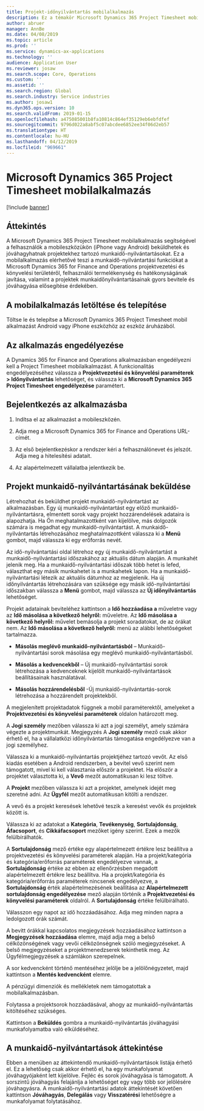 ```yaml
---
title: Projekt-időnyilvántartás mobilalkalmazás
description: Ez a témakör Microsoft Dynamics 365 Project Timesheet mobilalkalmazással kapcsolatban tartalmaz információkat. A Project Timesheet mobilalkalmazás segítségével a felhasználók a mobileszközükön beküldhetek és jóváhagyhatnak projektekhez tartozó munkaidő-nyilvántartásokat.
author: abruer
manager: AnnBe
ms.date: 04/08/2019
ms.topic: article
ms.prod: ''
ms.service: dynamics-ax-applications
ms.technology: ''
audience: Application User
ms.reviewer: josaw
ms.search.scope: Core, Operations
ms.custom: ''
ms.assetid: ''
ms.search.region: Global
ms.search.industry: Service industries
ms.author: josaw1
ms.dyn365.ops.version: 10
ms.search.validFrom: 2019-01-15
ms.openlocfilehash: a475085001b8fa10814c864ef35129eb6ebfdfef
ms.sourcegitcommit: 9796d022a8abf5c07abcdee6852ee34f06d2eb57
ms.translationtype: HT
ms.contentlocale: hu-HU
ms.lasthandoff: 04/12/2019
ms.locfileid: "969661"
---
```

# <a name="microsoft-dynamics-365-project-timesheet-mobile-application"></a>Microsoft Dynamics 365 Project Timesheet mobilalkalmazás

[!include [banner](../includes/banner.md)]

## <a name="overview"></a>Áttekintés

A Microsoft Dynamics 365 Project Timesheet mobilalkalmazás segítségével a felhasználók a mobileszközükön (iPhone vagy Android) beküldhetek és jóváhagyhatnak projektekhez tartozó munkaidő-nyilvántartásokat. Ez a mobilalkalmazás elérhetővé teszi a munkaidő-nyilvántartási funkciókat a Microsoft Dynamics 365 for Finance and Operations projektvezetési és könyvelési területéről, felhasználói termelékenység és hatékonyságának javítása, valamint a projektek munkaidőnyilvántartásainak gyors bevitele és jóváhagyása elősegítése érdekében.

## <a name="download-and-install-the-mobile-app"></a>A mobilalkalmazás letöltése és telepítése

Töltse le és telepítse a Microsoft Dynamics 365 Project Timesheet mobil alkalmazást Android vagy iPhone eszközhöz az eszköz áruházából.

## <a name="enable-the-app"></a>Az alkalmazás engedélyezése 

A Dynamics 365 for Finance and Operations alkalmazásban engedélyezni kell a Project Timesheet mobilalkalmazást. A funkcionalitás engedélyezéséhez válassza a **Projektvezetési és könyvelési paraméterek \> Időnyilvántartás** lehetőséget, és válassza ki a **Microsoft Dynamics 365 Project Timesheet engedélyezése** paramétert.

## <a name="sign-in-to-the-app"></a>Bejelentkezés az alkalmazásba

1.  Indítsa el az alkalmazást a mobileszközén.

2.  Adja meg a Microsoft Dynamics 365 for Finance and Operations URL-címét.

3.  Az első bejelentkezéskor a rendszer kéri a felhasználónevet és jelszót. Adja meg a hitelesítési adatait.

4.  Az alapértelmezett vállalatba jelentkezik be.

## <a name="submit-a-project-timesheet"></a>Projekt munkaidő-nyilvántartásának beküldése

Létrehozhat és beküldhet projekt munkaidő-nyilvántartást az alkalmazásban. Egy új munkaidő-nyilvántartást egy előző munkaidő-nyilvántartásra, elmentett sorok vagy projekt hozzárendelések adataira is alapozhatja. Ha Ön meghatalmazottként van kijelölve, más dolgozók számára is megadhat egy munkaidő-nyilvántartást. A munkaidő-nyilvántartás létrehozásához meghatalmazottként válassza ki a **Menü** gombot, majd válassza ki egy erőforrás nevét.

Az idő-nyilvántartási oldal létrehoz egy új munkaidő-nyilvántartást a munkaidő-nyilvántartási időszakához az aktuális dátum alapján. A munkahét jelenik meg. Ha a munkaidő-nyilvántartási időszak több hetet is lefed, választhat egy másik munkahetet is a munkahetek lapon.
Ha a munkaidő-nyilvántartási létezik az aktuális dátumhoz az megjelenik. Ha új időnyilvántartás létrehozására van szüksége egy másik idő-nyilvántartási időszakban válassza a **Menü** gombot, majd válassza az **Új időnyilvántartás** lehetőséget.

Projekt adatainak beviteléhez kattintson a **Idő hozzáadása a** műveletre vagy az **Idő másolása a következő helyről:** műveletre. Az **Idő másolása a következő helyről:** művelet bemásolja a projekt soradatokat, de az órákat nem. Az **Idő másolása a következő helyről:** menü az alábbi lehetőségeket tartalmazza.

- **Másolás meglévő munkaidő-nyilvántartásból** – Munkaidő-nyilvántartási sorok másolása egy meglévő munkaidő-nyilvántartásból.

- **Másolás a kedvencekből** – Új munkaidő-nyilvántartási sorok létrehozása a kedvenceknek kijelölt munkaidő-nyilvántartások beállításainak használatával.

- **Másolás hozzárendelésből** -Új munkaidő-nyilvántartás-sorok létrehozása a hozzárendelt projektekből.

A megjelenített projektadatok függnek a mobil paraméterektől, amelyeket a **Projektvezetési és könyvelési paraméterek** oldalon határozott meg.

A **Jogi személy** mezőben válassza ki azt a jogi személyt, amely számára végezte a projektmunkát. Megjegyzés A **Jogi személy** mező csak akkor érhető el, ha a vállalatközi időnyilvántartás támogatása engedélyezve van a jogi személyhez.

Válassza ki a munkaidő-nyilvántartás projektjéhez tartozó vevőt. Az első kiadás esetében a Android rendszerben, a bevitel vevő szerint nem támogatott, mivel ki kell választania először a projektet. Ha először a projektet választotta ki, a **Vevő** mezőt automatikusan ki lesz töltve.

A **Projekt** mezőben válassza ki azt a projektet, amelynek idejét meg szeretné adni. Az **Ügyfél** mezőt automatikusan kitölti a rendszer.

A vevő és a projekt keresések lehetővé teszik a keresést vevők és projektek között is.

Válassza ki az adatokat a **Kategória**, **Tevékenység**, **Sortulajdonság**, **Áfacsoport**, és **Cikkáfacsoport** mezőket igény szerint. Ezek a mezők felülbírálhatók.

A **Sortulajdonság** mező értéke egy alapértelmezett értékre lesz beállítva a projektvezetési és könyvelési paraméterek alapján. Ha a projekt/kategória és kategória/erőforrás paraméterek engedélyezve vannak, a **Sortulajdonság** értéke az ebben az ellenőrzésben megadott alapértelmezett értékre lesz beállítva. Ha a projekt/kategória és kategória/erőforrás paraméterek nincsenek engedélyezve, a **Sortulajdonság** érték alapértelmezésének beállítása az **Alapértelmezett sortulajdonság engedélyezése** mező alapján történik a **Projektvezetési és könyvelési paraméterek** oldalról. A **Sortulajdonság** értéke felülbírálható.

Válasszon egy napot az idő hozzáadásához. Adja meg minden napra a ledolgozott órák számát.

A bevitt órákkal kapcsolatos megjegyzések hozzáadásához kattintson a **Megjegyzések hozzáadása** elemre, majd adja meg a belső célközönségének vagy vevői célközönségnek szóló megjegyzéseket.
A belső megjegyzéseket a projektmenedzserek tekinthetik meg. Az Ügyfélmegjegyzések a számlákon szerepelnek.

A sor kedvencként történő mentéséhez jelölje be a jelölőnégyzetet, majd kattintson a **Mentés kedvencként** elemre.

A pénzügyi dimenziók és mellékletek nem támogatottak a mobilalkalmazásban.

Folytassa a projektsorok hozzáadásával, ahogy az munkaidő-nyilvántartás kitöltéséhez szükséges.

Kattintson a **Beküldés** gombra a munkaidő-nyilvántartás jóváhagyási munkafolyamatba való elküldéséhez.

## <a name="review-timesheets"></a>A munkaidő-nyilvántartások áttekintése

Ebben a menüben az áttekintendő munkaidő-nyilvántartások listája érhető el. Ez a lehetőség csak akkor érhető el, ha egy munkafolyamat jóváhagyójaként lett kijelölve. Fejléc és sorok jóváhagyása is támogatott. A sorszintű jóváhagyás felajánlja a lehetőséget egy vagy több sor jelölésére jóváhagyásra. A munkaidő-nyilvántartási adatok áttekintését követően kattintson **Jóváhagyás**, **Delegálás** vagy **Visszatérési** lehetőségre a munkafolyamat folytatásához.
